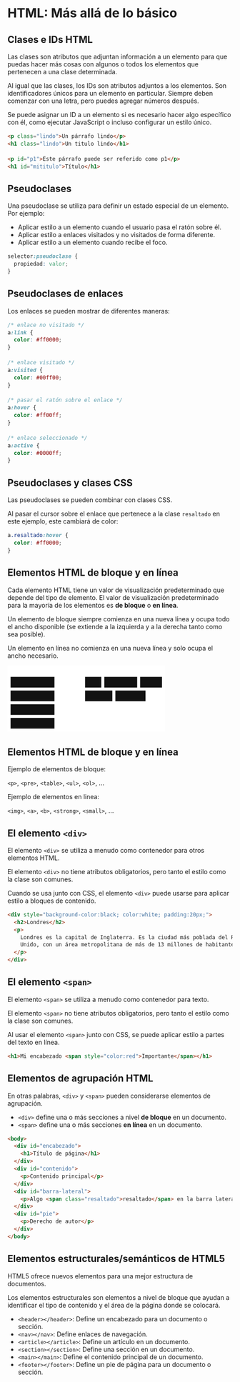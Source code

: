 # HTML: Más allá de lo básico

## Clases e IDs HTML

Las clases son atributos que adjuntan información a un elemento para que puedas
hacer más cosas con algunos o todos los elementos que pertenecen a una clase
determinada.

Al igual que las clases, los IDs son atributos adjuntos a los elementos. Son
identificadores únicos para un elemento en particular. Siempre deben comenzar
con una letra, pero puedes agregar números después.

Se puede asignar un ID a un elemento si es necesario hacer algo específico con
él, como ejecutar JavaScript o incluso configurar un estilo único.

```html
<p class="lindo">Un párrafo lindo</p>
<h1 class="lindo">Un titulo lindo</h1>

<p id="p1">Este párrafo puede ser referido como p1</p>
<h1 id="mititulo">Título</h1>
```

## Pseudoclases

Una pseudoclase se utiliza para definir un estado especial de un elemento. Por ejemplo:

- Aplicar estilo a un elemento cuando el usuario pasa el ratón sobre él.
- Aplicar estilo a enlaces visitados y no visitados de forma diferente.
- Aplicar estilo a un elemento cuando recibe el foco.

```css
selector:pseudoclase {
  propiedad: valor;
}
```

## Pseudoclases de enlaces

Los enlaces se pueden mostrar de diferentes maneras:

```css
/* enlace no visitado */
a:link {
  color: #ff0000;
}

/* enlace visitado */
a:visited {
  color: #00ff00;
}

/* pasar el ratón sobre el enlace */
a:hover {
  color: #ff00ff;
}

/* enlace seleccionado */
a:active {
  color: #0000ff;
}
```

## Pseudoclases y clases CSS

Las pseudoclases se pueden combinar con clases CSS.

Al pasar el cursor sobre el enlace que pertenece a la clase `resaltado` en este
ejemplo, este cambiará de color:

```css
a.resaltado:hover {
  color: #ff0000;
}
```

## Elementos HTML de bloque y en línea

Cada elemento HTML tiene un valor de visualización predeterminado que depende
del tipo de elemento. El valor de visualización predeterminado para la mayoría
de los elementos es **de bloque** o **en línea**.

Un elemento de bloque siempre comienza en una nueva línea y ocupa todo el ancho
disponible (se extiende a la izquierda y a la derecha tanto como sea posible).

Un elemento en línea no comienza en una nueva línea y solo ocupa el ancho necesario.

<img alt="bloque-linea" src="img/1-bloque-linea.png" width="70%" />

## Elementos HTML de bloque y en línea

Ejemplo de elementos de bloque:

`<p>`, `<pre>`, `<table>`, `<ul>`, `<ol>`, ...

Ejemplo de elementos en linea:

`<img>`, `<a>`, `<b>`, `<strong>`, `<small>`, ...

## El elemento `<div>`

El elemento `<div>` se utiliza a menudo como contenedor para otros elementos HTML.

El elemento `<div>` no tiene atributos obligatorios, pero tanto el estilo como
la clase son comunes.

Cuando se usa junto con CSS, el elemento `<div>` puede usarse para aplicar estilo
a bloques de contenido.

```html
<div style="background-color:black; color:white; padding:20px;">
  <h2>Londres</h2>
  <p>
    Londres es la capital de Inglaterra. Es la ciudad más poblada del Reino
    Unido, con un área metropolitana de más de 13 millones de habitantes.
  </p>
</div>
```

## El elemento `<span>`

El elemento `<span>` se utiliza a menudo como contenedor para texto.

El elemento `<span>` no tiene atributos obligatorios, pero tanto el estilo como
la clase son comunes.

Al usar el elemento `<span>` junto con CSS, se puede aplicar estilo a partes del
texto en línea.

```html
<h1>Mi encabezado <span style="color:red">Importante</span></h1>
```

## Elementos de agrupación HTML

En otras palabras, `<div>` y `<span>` pueden considerarse elementos de agrupación.

- `<div>` define una o más secciones a nivel **de bloque** en un documento.
- `<span>` define una o más secciones **en línea** en un documento.

```html
<body>
  <div id="encabezado">
    <h1>Título de página</h1>
  </div>
  <div id="contenido">
    <p>Contenido principal</p>
  </div>
  <div id="barra-lateral">
    <p>Algo <span class="resaltado">resaltado</span> en la barra lateral</p>
  </div>
  <div id="pie">
    <p>Derecho de autor</p>
  </div>
</body>
```

## Elementos estructurales/semánticos de HTML5

HTML5 ofrece nuevos elementos para una mejor estructura de documentos.

Los elementos estructurales son elementos a nivel de bloque que ayudan a
identificar el tipo de contenido y el área de la página donde se colocará.

- `<header></header>`: Define un encabezado para un documento o sección.
- `<nav></nav>`: Define enlaces de navegación.
- `<article></article>`: Define un artículo en un documento.
- `<section></section>`: Define una sección en un documento.
- `<main></main>`: Define el contenido principal de un documento.
- `<footer></footer>`: Define un pie de página para un documento o sección.
